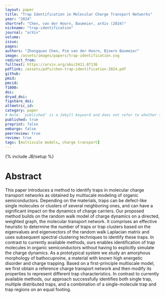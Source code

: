```yaml
---
layout: paper
title: "Trap Identification in Molecular Charge Transport Networks"
year: "2024"
shortref: "Chen, van der Hoorn, Baumeier, arXiv (2024)"
nickname: "trap-identification"
journal: "arXiv"
volume: 
issue: 
pages:  
authors: "Zhongquan Chen, Pim van der Hoorn, Bjoern Baumeier"
image: /assets/images/papers/trap-identification.svg
redirect_from: 
fulltext: https://arxiv.org/abs/2411.07136
pdflink: /assets/pdfs/chen-trap-identification-2024.pdf
github: 
pmid: 
pmcid: 
f1000: 
doi: 
dryad_doi: 
figshare_doi: 
altmetric_id: 
category: paper
# Note: 'published' is a Jekyll keyword and does not refer to whether the paper is published, but rather to whether this Markdown should be part of the rendered site.
published: true
preprint: false
embargo: false	
peerreview: true
review: true
tags: [multiscale models, charge transport]
---
```

{% include JB/setup %}

# Abstract
 
This paper introduces a method to identify traps in molecular charge transport networks as obtained by multiscale modeling of organic semiconductors. Depending on the materials, traps can be defect-like single molecules or clusters of several neighboring ones, and can have a significant impact on the dynamics of charge carriers. Our proposed method builds on the random walk model of charge dynamics on a directed, weighted graph, the molecular transport network. It comprises an effective heuristic to determine the number of traps or trap clusters based on the eigenvalues and eigenvectors of the random walk Laplacian matrix and uses subsequent spectral clustering techniques to identify these traps. In contrast to currently available methods, ours enables identification of trap molecules in organic semiconductors without having to explicitly simulate the charge dynamics. As a prototypical system we study an amorphous morphology of bathocuproine, a material with known high energetic disorder and charge trapping. Based on a first-principle multiscale model, we first obtain a reference charge transport network and then modify its properties to represent different trap characteristics. In contrast to currently available methods, our approach successfully identifies both single trap, multiple distributed traps, and a combination of a single-molecule trap and trap regions on an equal footing. 
